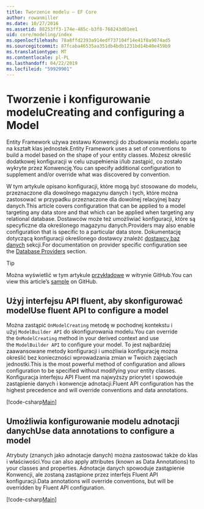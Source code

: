 ```yaml
---
title: Tworzenie modelu — EF Core
author: rowanmiller
ms.date: 10/27/2016
ms.assetid: 88253ff3-174e-485c-b3f8-768243d01ee1
uid: core/modeling/index
ms.openlocfilehash: 78a8ffd2393a914edf737104f14e41f8a9074ad5
ms.sourcegitcommit: 87fcaba46535aa351db4bdb1231bd14b40e459b9
ms.translationtype: MT
ms.contentlocale: pl-PL
ms.lasthandoff: 04/22/2019
ms.locfileid: "59929901"
---
```

# <a name="creating-and-configuring-a-model"></a><span data-ttu-id="9975b-102">Tworzenie i konfigurowanie modelu</span><span class="sxs-lookup"><span data-stu-id="9975b-102">Creating and configuring a Model</span></span>

<span data-ttu-id="9975b-103">Entity Framework używa zestawu Konwencji do zbudowania modelu oparte na kształt klas jednostek.</span><span class="sxs-lookup"><span data-stu-id="9975b-103">Entity Framework uses a set of conventions to build a model based on the shape of your entity classes.</span></span> <span data-ttu-id="9975b-104">Możesz określić dodatkowej konfiguracji w celu uzupełnienia i/lub zastąpić, co zostało wykryte przez Konwencję.</span><span class="sxs-lookup"><span data-stu-id="9975b-104">You can specify additional configuration to supplement and/or override what was discovered by convention.</span></span>

<span data-ttu-id="9975b-105">W tym artykule opisano konfiguracji, które mogą być stosowane do modelu, przeznaczone dla dowolnego magazynu danych i tych, które można zastosować w przypadku przeznaczone dla dowolnej relacyjnej bazy danych.</span><span class="sxs-lookup"><span data-stu-id="9975b-105">This article covers configuration that can be applied to a model targeting any data store and that which can be applied when targeting any relational database.</span></span> <span data-ttu-id="9975b-106">Dostawców może też umożliwiać konfiguracji, które są specyficzne dla określonego magazynu danych.</span><span class="sxs-lookup"><span data-stu-id="9975b-106">Providers may also enable configuration that is specific to a particular data store.</span></span> <span data-ttu-id="9975b-107">Dokumentację dotyczącą konfiguracji określonego dostawcy znaleźć [dostawcy baz danych](../providers/index.md) sekcji.</span><span class="sxs-lookup"><span data-stu-id="9975b-107">For documentation on provider specific configuration see the [Database Providers](../providers/index.md) section.</span></span>

> [!TIP]  
> <span data-ttu-id="9975b-108">Można wyświetlić w tym artykule [przykładowe](https://github.com/aspnet/EntityFramework.Docs/tree/master/samples) w witrynie GitHub.</span><span class="sxs-lookup"><span data-stu-id="9975b-108">You can view this article’s [sample](https://github.com/aspnet/EntityFramework.Docs/tree/master/samples) on GitHub.</span></span>

## <a name="use-fluent-api-to-configure-a-model"></a><span data-ttu-id="9975b-109">Użyj interfejsu API fluent, aby skonfigurować model</span><span class="sxs-lookup"><span data-stu-id="9975b-109">Use fluent API to configure a model</span></span>

<span data-ttu-id="9975b-110">Można zastąpić `OnModelCreating` metodę w pochodnej kontekstu i użyj `ModelBuilder API` do skonfigurowania modelu.</span><span class="sxs-lookup"><span data-stu-id="9975b-110">You can override the `OnModelCreating` method in your derived context and use the `ModelBuilder API` to configure your model.</span></span> <span data-ttu-id="9975b-111">To jest najbardziej zaawansowane metody konfiguracji i umożliwia konfigurację można określić bez konieczności wprowadzania zmian w Twoich zajęciach jednostki.</span><span class="sxs-lookup"><span data-stu-id="9975b-111">This is the most powerful method of configuration and allows configuration to be specified without modifying your entity classes.</span></span> <span data-ttu-id="9975b-112">Konfiguracja interfejsu API Fluent ma najwyższy priorytet i spowoduje zastąpienie danych i konwencje adnotacji.</span><span class="sxs-lookup"><span data-stu-id="9975b-112">Fluent API configuration has the highest precedence and will override conventions and data annotations.</span></span>

[!code-csharp[Main](../../../samples/core/Modeling/FluentAPI/Samples/Required.cs?highlight=11-13)]

## <a name="use-data-annotations-to-configure-a-model"></a><span data-ttu-id="9975b-113">Umożliwia konfigurowanie modelu adnotacji danych</span><span class="sxs-lookup"><span data-stu-id="9975b-113">Use data annotations to configure a model</span></span>

<span data-ttu-id="9975b-114">Atrybuty (znanych jako adnotacje danych) można zastosować także do klas i właściwości.</span><span class="sxs-lookup"><span data-stu-id="9975b-114">You can also apply attributes (known as Data Annotations) to your classes and properties.</span></span> <span data-ttu-id="9975b-115">Adnotacje danych spowoduje zastąpienie Konwencji, ale zostaną zastąpione przez interfejs Fluent API konfiguracji.</span><span class="sxs-lookup"><span data-stu-id="9975b-115">Data annotations will override conventions, but will be overridden by Fluent API configuration.</span></span>

[!code-csharp[Main](../../../samples/core/Modeling/DataAnnotations/Samples/Required.cs?highlight=14)]
